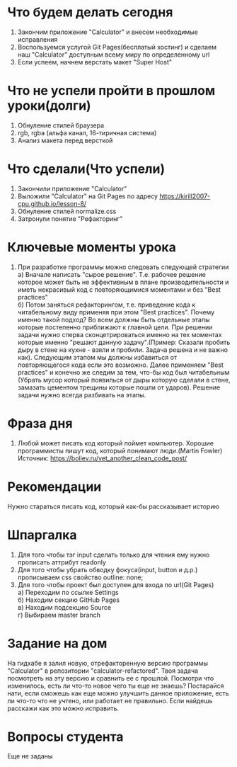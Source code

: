 # Что будем делать сегодня
1) Закончим приложение "Calculator" и внесем необходимые исправления
2) Воспользуемся услугой Git Pages(бесплатый хостинг) и сделаем наш "Calculator" доступным всему миру по определенному url
3) Если успеем, начнем верстать макет "Super Host"

# Что не успели пройти в прошлом уроки(долги)
1) Обнуление стилей браузера
2) rgb, rgba (альфа канал, 16-тиричная система)
3) Анализ макета перед версткой

# Что сделали(Что успели)
1) Закончили приложение "Calculator"
2) Выложили "Calculator" на Git Pages по адресу https://kirill2007-cpu.github.io/lesson-8/
3) Обнуление стилей normalize.css
4) Затронули понятие "Рефакторинг"

# Ключевые моменты урока
1) При разработке программы можно следовать следующей стратегии <br/>
    а) Вначале написать "сырое решение". Т.е. рабочее решение которое может быть не эффективным в плане производительности и иметь некрасивый код с повторяющимися моментами и без "Best practices" <br/>
    б) Потом заняться рефакторингом, т.е. приведение кода к читабельному виду применяя при этом "Best practices".
 Почему именно такой подход? Во всем должны быть отдельные этапы которые постепенно приближают к главной цели. При решении задачи нужно сперва сконцетрироваться именно на тех моментах которые именно "решают данную задачу".(Пример: Сказали пробить дыру в стене на кухне - взяли и пробили. Задача решена и не важно как). Следующим этапом мы должны избавиться от повторяющегося кода если это возможно. Далее применяем "Best practices" и конечно же следим за тем, что-бы код был читабельным (Убрать мусор который появилься от дыры которую сделали в стене, замазать цементом трещины которые пошли от ударов). Решение задачи нужно всегда разбивать на этапы. <br/>
 
 # Фраза дня
 1) Любой может писать код который поймет компьютер. Хорошие программисты пишут код, который понимают люди.(Martin Fowler)
 Источник: https://boliev.ru/yet_another_clean_code_post/
 
 # Рекомендации
 Нужно стараться писать код, который как-бы рассказывает историю
 
 # Шпаргалка
 1) Для того чтобы тэг input  сделать только для чтения ему нужно прописать аттрибут readonly
 2) Для того чтобы убрать обводку фокуса(input, button  и д.р.) прописываем css свойство outline: none;
 3) Для того чтобы проект был доступен для входа по url(Git Pages) <br/>
  а) Переходим по ссылке Settings <br/>
  б) Находим секцию GitHub Pages <br/>
  в) Находим подсекцию Source <br/>
  г) Выбираем master branch <br/>
  
# Задание на дом
На гидхабе я залил новую, отрефакторенную версию программы "Calculator" в репозитории "calculator-refactored". Твоя задача посмотреть на эту версию и сравнить ее с прошлой. Посмотри что изменилось, есть ли что-то новое чего ты еще не знаешь? Постарайся нати, если сможешь как еще можно улучшить данное приложение, есть ли что-то что не учтено, или работает не правильно. Если найдешь расскажи как это можно исправить.

# Вопросы студента
Еще не заданы
